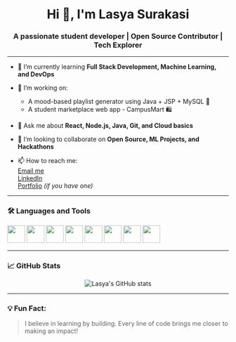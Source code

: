 <h1 align="center">Hi 👋, I'm Lasya Surakasi</h1>
<h3 align="center">A passionate student developer | Open Source Contributor | Tech Explorer</h3>

---

- 🌱 I’m currently learning **Full Stack Development, Machine Learning, and DevOps**

- 🔭 I’m working on:  
  - A mood-based playlist generator using Java + JSP + MySQL 🎵  
  - A student marketplace web app - CampusMart 🛍️

- 💬 Ask me about **React, Node.js, Java, Git, and Cloud basics**

- 👯 I’m looking to collaborate on **Open Source, ML Projects, and Hackathons**

- 📫 How to reach me:  
  [Email me](mailto:lasyasurakasi@gmail.com)  
  [LinkedIn](https://linkedin.com/in/your-profile)  
  [Portfolio](https://your-portfolio-link.com) *(if you have one)*

---

### 🛠️ Languages and Tools

<p align="left">
  <img src="https://cdn.jsdelivr.net/gh/devicons/devicon/icons/react/react-original.svg" width="40" height="40"/>
  <img src="https://cdn.jsdelivr.net/gh/devicons/devicon/icons/nodejs/nodejs-original.svg" width="40" height="40"/>
  <img src="https://cdn.jsdelivr.net/gh/devicons/devicon/icons/javascript/javascript-original.svg" width="40" height="40"/>
  <img src="https://cdn.jsdelivr.net/gh/devicons/devicon/icons/java/java-original.svg" width="40" height="40"/>
  <img src="https://cdn.jsdelivr.net/gh/devicons/devicon/icons/mysql/mysql-original.svg" width="40" height="40"/>
  <img src="https://cdn.jsdelivr.net/gh/devicons/devicon/icons/git/git-original.svg" width="40" height="40"/>
  <img src="https://cdn.jsdelivr.net/gh/devicons/devicon/icons/github/github-original.svg" width="40" height="40"/>
  <img src="https://cdn.jsdelivr.net/gh/devicons/devicon/icons/figma/figma-original.svg" width="40" height="40"/>
</p>

---

### 📈 GitHub Stats

<p align="center">
  <img src="https://github-readme-stats.vercel.app/api?username=lasyasurakasi&show_icons=true&theme=radical" alt="Lasya's GitHub stats" />
</p>

---

### 💡 Fun Fact:
> I believe in learning by building. Every line of code brings me closer to making an impact!

